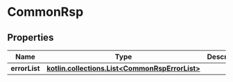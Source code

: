
# CommonRsp

## Properties
Name | Type | Description | Notes
------------ | ------------- | ------------- | -------------
**errorList** | [**kotlin.collections.List&lt;CommonRspErrorList&gt;**](CommonRspErrorList.md) |  |  [optional]



